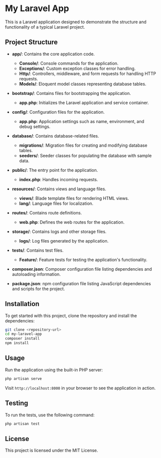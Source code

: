 # My Laravel App

This is a Laravel application designed to demonstrate the structure and functionality of a typical Laravel project.

## Project Structure

- **app/**: Contains the core application code.
  - **Console/**: Console commands for the application.
  - **Exceptions/**: Custom exception classes for error handling.
  - **Http/**: Controllers, middleware, and form requests for handling HTTP requests.
  - **Models/**: Eloquent model classes representing database tables.

- **bootstrap/**: Contains files for bootstrapping the application.
  - **app.php**: Initializes the Laravel application and service container.

- **config/**: Configuration files for the application.
  - **app.php**: Application settings such as name, environment, and debug settings.

- **database/**: Contains database-related files.
  - **migrations/**: Migration files for creating and modifying database tables.
  - **seeders/**: Seeder classes for populating the database with sample data.

- **public/**: The entry point for the application.
  - **index.php**: Handles incoming requests.

- **resources/**: Contains views and language files.
  - **views/**: Blade template files for rendering HTML views.
  - **lang/**: Language files for localization.

- **routes/**: Contains route definitions.
  - **web.php**: Defines the web routes for the application.

- **storage/**: Contains logs and other storage files.
  - **logs/**: Log files generated by the application.

- **tests/**: Contains test files.
  - **Feature/**: Feature tests for testing the application's functionality.

- **composer.json**: Composer configuration file listing dependencies and autoloading information.

- **package.json**: npm configuration file listing JavaScript dependencies and scripts for the project.

## Installation

To get started with this project, clone the repository and install the dependencies:

```bash
git clone <repository-url>
cd my-laravel-app
composer install
npm install
```

## Usage

Run the application using the built-in PHP server:

```bash
php artisan serve
```

Visit `http://localhost:8000` in your browser to see the application in action.

## Testing

To run the tests, use the following command:

```bash
php artisan test
```

## License

This project is licensed under the MIT License.